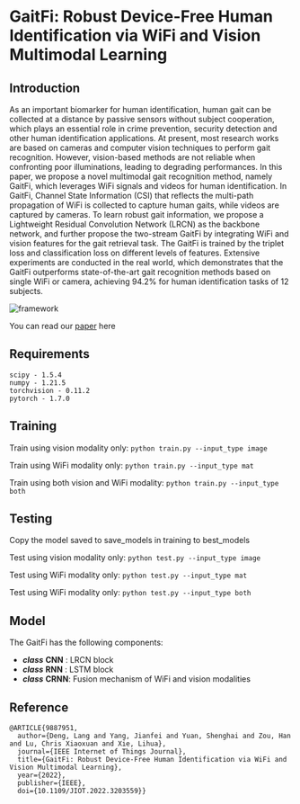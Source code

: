 # GaitFi: Robust Device-Free Human Identification via WiFi and Vision Multimodal Learning

## Introduction
As an important biomarker for human identification, human gait can be collected at a distance by passive sensors without subject cooperation, which plays an essential role in crime prevention, security detection and other human identification applications. At present, most research works are based on cameras and computer vision techniques to perform gait recognition. However, vision-based methods are not reliable when confronting poor illuminations, leading to degrading performances. In this paper, we propose a novel multimodal gait recognition method, namely GaitFi, which leverages WiFi signals and videos for human identification. In GaitFi, Channel State Information (CSI) that reflects the multi-path propagation of WiFi is collected to capture human gaits, while videos are captured by cameras. To learn robust gait information, we propose a Lightweight Residual Convolution Network (LRCN) as the backbone network, and further propose the two-stream GaitFi by integrating WiFi and vision features for the gait retrieval task. The GaitFi is trained by the triplet loss and classification loss on different levels of features. Extensive experiments are conducted in the real world, which demonstrates that the GaitFi outperforms state-of-the-art gait recognition methods based on single WiFi or camera, achieving 94.2\% for human identification tasks of 12 subjects.

![framework](https://github.com/Marsrocky/GaitFi/framework.jpg)

You can read our [paper](https://doi.org/10.48550/arXiv.2208.14326) here

## Requirements

```
scipy - 1.5.4
numpy - 1.21.5
torchvision - 0.11.2
pytorch - 1.7.0
```



## Training
Train using vision modality only: `python train.py --input_type image`

Train using WiFi modality only: `python train.py --input_type mat`

Train using both vision and WiFi modality: `python train.py --input_type both`

## Testing
Copy the model saved to save_models in training to best_models

Test using vision modality only: `python test.py --input_type image`

Test using WiFi modality only: `python test.py --input_type mat`

Test using WiFi modality only: `python test.py --input_type both`



## Model

The GaitFi has the following components:

- ***class*** **CNN** : LRCN block
- ***class*** **RNN** : LSTM block
- ***class*** **CRNN**: Fusion mechanism of WiFi and vision modalities

## Reference

```
@ARTICLE{9887951,
  author={Deng, Lang and Yang, Jianfei and Yuan, Shenghai and Zou, Han and Lu, Chris Xiaoxuan and Xie, Lihua},
  journal={IEEE Internet of Things Journal}, 
  title={GaitFi: Robust Device-Free Human Identification via WiFi and Vision Multimodal Learning}, 
  year={2022},
  publisher={IEEE},
  doi={10.1109/JIOT.2022.3203559}}
```
